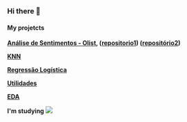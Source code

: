 ### Hi there 👋



<b />

#### My projetcts

[Análise de Sentimentos - Olist](https://share.streamlit.io/clarice-satiko-aoto/stack-lab/main/app.py), ([repositorio1](https://github.com/Clarice-Satiko-Aoto/Stack-Lab)) ([repositório2](https://github.com/petersonrs/projetostack)) 

[KNN](https://github.com/Clarice-Satiko-Aoto/KNN)

[Regressão Logística](https://github.com/Clarice-Satiko-Aoto/Logistic-Regression)

[Utilidades](https://github.com/Clarice-Satiko-Aoto/utilidades)

[EDA](https://github.com/Clarice-Satiko-Aoto/EDA)

<b /><b /><b />

I'm studying
<img src="https://cdn.jsdelivr.net/gh/devicons/devicon/icons/bootstrap/bootstrap-original.svg" />

<!--
**Clarice-Satiko-Aoto/Clarice-Satiko-Aoto** is a ✨ _special_ ✨ repository because its `README.md` (this file) appears on your GitHub profile.

Here are some ideas to get you started:

- 🔭 I’m currently working on ...
- 🌱 I’m currently learning ...
- 👯 I’m looking to collaborate on ...
- 🤔 I’m looking for help with ...
- 💬 Ask me about ...
- 📫 How to reach me: ...
- 😄 Pronouns: ...
- ⚡ Fun fact: ...
-->




